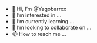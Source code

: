- 👋 Hi, I’m @Yagobarrox
- 👀 I’m interested in ...
- 🌱 I’m currently learning ...
- 💞️ I’m looking to collaborate on ...
- 📫 How to reach me ...

<!---
Yagobarrox/Yagobarrox is a ✨ special ✨ repository because its `README.md` (this file) appears on your GitHub profile.
You can click the Preview link to take a look at your changes.
--->

